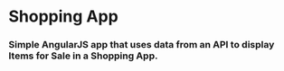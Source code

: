 # Shopping App

### Simple AngularJS app that uses data from an API to display Items for Sale in a Shopping App.

